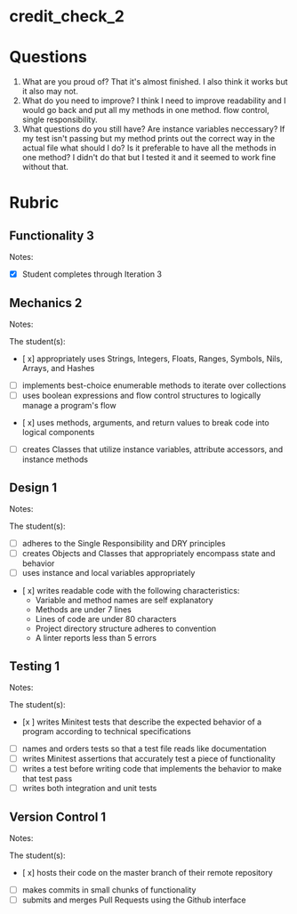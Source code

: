 # credit_check_2
# Questions

1. What are you proud of?
That it's almost finished. I also think it works but it also may not. 
1. What do you need to improve?
I think I need to improve readability and I would go back and put all my methods in one method.
flow control, single responsibility. 
1. What questions do you still have?
Are instance variables neccessary? If my test isn't passing but my method prints out the correct way in the actual file what should I do? Is it preferable to have all the methods in one method? I didn't do that but I tested it and it seemed to work fine without that. 
# Rubric

## Functionality 3

Notes:

- [x] Student completes through Iteration 3

## Mechanics 2

Notes:

The student(s):

- [ x] appropriately uses Strings, Integers, Floats, Ranges, Symbols, Nils, Arrays, and Hashes
- [ ] implements best-choice enumerable methods to iterate over collections
- [ ] uses boolean expressions and flow control structures to logically manage a program's flow
- [ x] uses methods, arguments, and return values to break code into logical components
- [ ] creates Classes that utilize instance variables, attribute accessors, and instance methods

## Design 1

Notes:

The student(s):

- [ ] adheres to the Single Responsibility and DRY principles
- [ ] creates Objects and Classes that appropriately encompass state and behavior
- [ ] uses instance and local variables appropriately
- [ x] writes readable code with the following characteristics:
    * Variable and method names are self explanatory
    * Methods are under 7 lines
    * Lines of code are under 80 characters
    * Project directory structure adheres to convention
    * A linter reports less than 5 errors

## Testing 1

Notes:

The student(s):

- [x ] writes Minitest tests that describe the expected behavior of a program according to technical specifications
- [ ] names and orders tests so that a test file reads like documentation
- [ ] writes Minitest assertions that accurately test a piece of functionality
- [ ] writes a test before writing code that implements the behavior to make that test pass
- [ ] writes both integration and unit tests

## Version Control 1

Notes:

The student(s):

- [ x] hosts their code on the master branch of their remote repository
- [ ] makes commits in small chunks of functionality
- [ ] submits and merges Pull Requests using the Github interface
